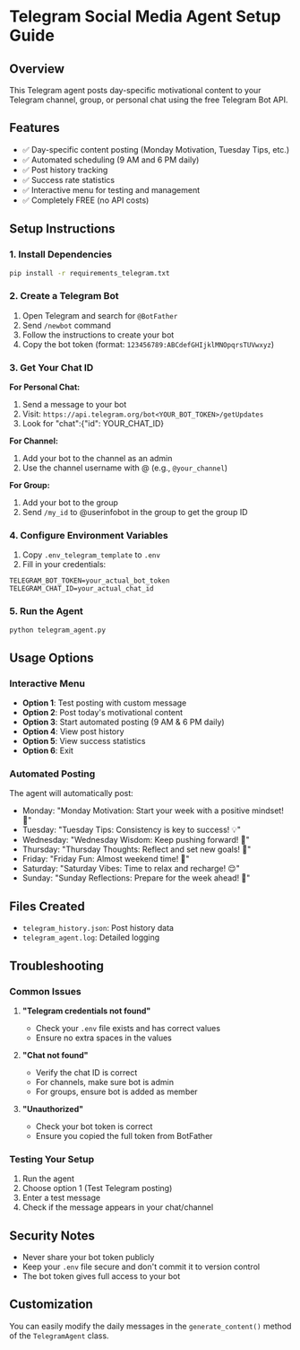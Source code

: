 # Telegram Social Media Agent Setup Guide

## Overview
This Telegram agent posts day-specific motivational content to your Telegram channel, group, or personal chat using the free Telegram Bot API.

## Features
- ✅ Day-specific content posting (Monday Motivation, Tuesday Tips, etc.)
- ✅ Automated scheduling (9 AM and 6 PM daily)
- ✅ Post history tracking
- ✅ Success rate statistics
- ✅ Interactive menu for testing and management
- ✅ Completely FREE (no API costs)

## Setup Instructions

### 1. Install Dependencies
```bash
pip install -r requirements_telegram.txt
```

### 2. Create a Telegram Bot
1. Open Telegram and search for `@BotFather`
2. Send `/newbot` command
3. Follow the instructions to create your bot
4. Copy the bot token (format: `123456789:ABCdefGHIjklMNOpqrsTUVwxyz`)

### 3. Get Your Chat ID
**For Personal Chat:**
1. Send a message to your bot
2. Visit: `https://api.telegram.org/bot<YOUR_BOT_TOKEN>/getUpdates`
3. Look for "chat":{"id": YOUR_CHAT_ID}

**For Channel:**
1. Add your bot to the channel as an admin
2. Use the channel username with @ (e.g., `@your_channel`)

**For Group:**
1. Add your bot to the group
2. Send `/my_id` to @userinfobot in the group to get the group ID

### 4. Configure Environment Variables
1. Copy `.env_telegram_template` to `.env`
2. Fill in your credentials:
```
TELEGRAM_BOT_TOKEN=your_actual_bot_token
TELEGRAM_CHAT_ID=your_actual_chat_id
```

### 5. Run the Agent
```bash
python telegram_agent.py
```

## Usage Options

### Interactive Menu
- **Option 1**: Test posting with custom message
- **Option 2**: Post today's motivational content
- **Option 3**: Start automated posting (9 AM & 6 PM daily)
- **Option 4**: View post history
- **Option 5**: View success statistics
- **Option 6**: Exit

### Automated Posting
The agent will automatically post:
- Monday: "Monday Motivation: Start your week with a positive mindset! 🚀"
- Tuesday: "Tuesday Tips: Consistency is key to success! 💡"
- Wednesday: "Wednesday Wisdom: Keep pushing forward! 💪"
- Thursday: "Thursday Thoughts: Reflect and set new goals! 🎯"
- Friday: "Friday Fun: Almost weekend time! 🎉"
- Saturday: "Saturday Vibes: Time to relax and recharge! 😌"
- Sunday: "Sunday Reflections: Prepare for the week ahead! 📝"

## Files Created
- `telegram_history.json`: Post history data
- `telegram_agent.log`: Detailed logging

## Troubleshooting

### Common Issues
1. **"Telegram credentials not found"**
   - Check your `.env` file exists and has correct values
   - Ensure no extra spaces in the values

2. **"Chat not found"**
   - Verify the chat ID is correct
   - For channels, make sure bot is admin
   - For groups, ensure bot is added as member

3. **"Unauthorized"**
   - Check your bot token is correct
   - Ensure you copied the full token from BotFather

### Testing Your Setup
1. Run the agent
2. Choose option 1 (Test Telegram posting)
3. Enter a test message
4. Check if the message appears in your chat/channel

## Security Notes
- Never share your bot token publicly
- Keep your `.env` file secure and don't commit it to version control
- The bot token gives full access to your bot

## Customization
You can easily modify the daily messages in the `generate_content()` method of the `TelegramAgent` class.
